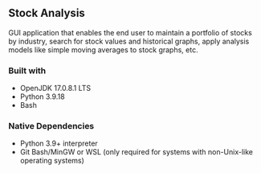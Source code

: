 ## Stock Analysis

GUI application that enables the end user to maintain a portfolio of stocks by industry, search for stock values and historical graphs, apply analysis models like simple moving averages to stock graphs, etc.

### Built with
- OpenJDK 17.0.8.1 LTS
- Python 3.9.18
- Bash

### Native Dependencies
- Python 3.9+ interpreter
- Git Bash/MinGW or WSL (only required for systems with non-Unix-like operating systems)
